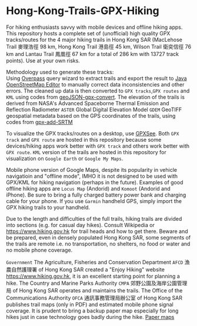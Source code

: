 # Hong-Kong-Trails-GPX-Hiking
For hiking enthusiasts savvy with mobile devices and offline hiking apps. This repository hosts a complete set of (unofficial) high quality GPX tracks/routes for the 4 major hiking trails in Hong Kong SAR (MacLehose Trail 麥理浩徑 98 km, Hong Kong Trail 港島徑 45 km, Wilson Trail 衛奕信徑 76 km and Lantau Trail 鳳凰徑 67 km for a total of 286 km with 13727 track points). Use at your own risks.

Methodology used to generate these tracks:<br>
Using [Overpass](https://www.overpass-turbo.eu) query wizard to extract trails and export the result to [Java OpenStreetMap Editor](https://josm.openstreetmap.de/) to manually correct data inconsistencies and other errors. The cleaned up data is then converted to `GPX tracks`,`GPX routes` and `KML` using codes from [geoJSON-gpx-convert](https://github.com/nicholas-fong/geoJSON-gpx-convert). The elevation of the trails is derived from NASA's Advanced Spaceborne Thermal Emission and Reflection Radiometer `ASTER` Global Digital Elevation Model `GDEM` GeoTIFF geospatial metadata based on the GPS coordinates of the trails, using codes from [gpx-add-SRTM](https://github.com/nicholas-fong/gpx-add-SRTM)

To visualize the GPX tracks/routes on a desktop, use [GPXSee](www.gpxsee.org). Both `GPX track` and `GPX route` are hosted in this repository because some devices/hiking apps work better with `GPX track` and others work better with `GPX route`. `KML` version of the trails are hosted in this repository for visualization on `Google Earth` or `Google My Maps`.

Mobile phone version of Google Maps, despite its popularity in vehicle navigatioin and "offline mode", IMHO it is not designed to be used with GPX/KML for hiking navigation (perhaps in the future). Examples of good offline hiking apps are `Locus Map` (Andorid) and `Komoot` (Andorid and iPhone). Be sure to bring a fully charged battery power bank and charging cable for your phone. If you use `Garmin` handheld GPS, simply import the GPX hiking trails to your handheld.

Due to the length and difficulties of the full trails, hiking trails are divided into sections (e.g. for casual day hikes). Consult Wikipedia or https://www.hiking.gov.hk for trail heads and how to get there. Beware and be prepared, even in densely populated Hong Kong SAR, some segments of the trails are remote i.e. no transportation, no shelters, no food or water and no mobile phone coverage.

`Government` The Agriculture, Fisheries and Conservation Department `AFCD` 漁農自然護理署 of Hong Kong SAR created a "Enjoy Hiking" website https://www.hiking.gov.hk, it is an excellent starting point for planning a hike. The Country and Marine Parks Authority `CMPA` 郊野公園及海岸公園管理局 of Hong Kong SAR operates and maintains the trails.
The Office of the Communications Authority `OFCA` 通訊事務管理局辦公室 of Hong Kong SAR publishes trail maps (only in PDF) and estimated mobile phone signal coverage. It is prudent to bring a backup paper map especially for long hikes just in case technology goes badly during the hike. [Paper maps](https://www.ofca.gov.hk/en/consumer_focus/guide/safety/country_parks/coverage_survey/digital_map/index.html)
